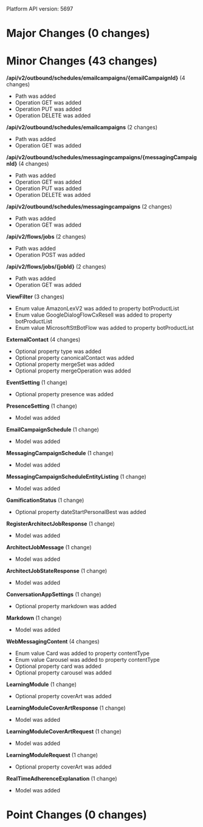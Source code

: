 Platform API version: 5697


# Major Changes (0 changes)


# Minor Changes (43 changes)

**/api/v2/outbound/schedules/emailcampaigns/{emailCampaignId}** (4 changes)

* Path was added
* Operation GET was added
* Operation PUT was added
* Operation DELETE was added

**/api/v2/outbound/schedules/emailcampaigns** (2 changes)

* Path was added
* Operation GET was added

**/api/v2/outbound/schedules/messagingcampaigns/{messagingCampaignId}** (4 changes)

* Path was added
* Operation GET was added
* Operation PUT was added
* Operation DELETE was added

**/api/v2/outbound/schedules/messagingcampaigns** (2 changes)

* Path was added
* Operation GET was added

**/api/v2/flows/jobs** (2 changes)

* Path was added
* Operation POST was added

**/api/v2/flows/jobs/{jobId}** (2 changes)

* Path was added
* Operation GET was added

**ViewFilter** (3 changes)

* Enum value AmazonLexV2 was added to property botProductList
* Enum value GoogleDialogFlowCxResell was added to property botProductList
* Enum value MicrosoftSttBotFlow was added to property botProductList

**ExternalContact** (4 changes)

* Optional property type was added
* Optional property canonicalContact was added
* Optional property mergeSet was added
* Optional property mergeOperation was added

**EventSetting** (1 change)

* Optional property presence was added

**PresenceSetting** (1 change)

* Model was added

**EmailCampaignSchedule** (1 change)

* Model was added

**MessagingCampaignSchedule** (1 change)

* Model was added

**MessagingCampaignScheduleEntityListing** (1 change)

* Model was added

**GamificationStatus** (1 change)

* Optional property dateStartPersonalBest was added

**RegisterArchitectJobResponse** (1 change)

* Model was added

**ArchitectJobMessage** (1 change)

* Model was added

**ArchitectJobStateResponse** (1 change)

* Model was added

**ConversationAppSettings** (1 change)

* Optional property markdown was added

**Markdown** (1 change)

* Model was added

**WebMessagingContent** (4 changes)

* Enum value Card was added to property contentType
* Enum value Carousel was added to property contentType
* Optional property card was added
* Optional property carousel was added

**LearningModule** (1 change)

* Optional property coverArt was added

**LearningModuleCoverArtResponse** (1 change)

* Model was added

**LearningModuleCoverArtRequest** (1 change)

* Model was added

**LearningModuleRequest** (1 change)

* Optional property coverArt was added

**RealTimeAdherenceExplanation** (1 change)

* Model was added


# Point Changes (0 changes)
